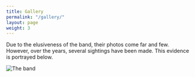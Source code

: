 ```yaml
---
title: Gallery
permalink: "/gallery/"
layout: page
weight: 3
---
```


Due to the elusiveness of the band, their photos come far and few. However, over the years, several sightings have been made. This evidence is portrayed below.

![The band](/uploads/group.jpg)